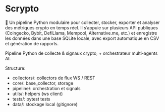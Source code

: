 # Scrypto
🚀 Un pipeline Python modulaire pour collecter, stocker, exporter et analyser des métriques crypto en temps réel. Il s’appuie sur plusieurs API publiques (Coingecko, Bybit, DefiLlama, Mempool, Alternative.me, etc.) et enregistre les données dans une base SQLite locale, avec export automatique en CSV et génération de rapports. 

Pipeline Python de collecte & signaux crypto, + orchestrateur multi-agents AI.

Structure:
- collectors/: collectors de flux WS / REST
- core/: base_collector, storage
- pipeline/: orchestration et signals
- utils/: helpers (ws client)
- tests/: pytest tests
- data/: stockage local (gitignore)
